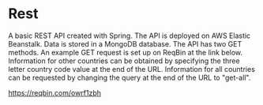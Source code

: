 # Rest

A basic REST API created with Spring. The API is deployed on AWS Elastic Beanstalk. Data is stored in a MongoDB database. The API has two
GET methods. An example GET request is set up on ReqBin at the link below. Information for other countries can be obtained by specifying the
three letter country code value at the end of the URL. Information for all countries can be requested by changing the query at the end of the URL to "get-all".

https://reqbin.com/owrf1zbh
